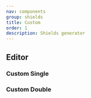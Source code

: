 ```yaml
---
nav: components
group: shields
title: Custom
order: 1
description: Shields generator
---
```


## Editor

### Custom Single

<code src="./Single.tsx" inline></code>

### Custom Double

<code src="./Double.tsx" inline></code>
